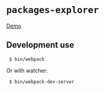 `packages-explorer`
===================

[Demo](https://nix.samueldr.com/explorer/)

Development use
---------------

```
 $ bin/webpack
```

Or with watcher:

```
 $ bin/webpack-dev-server
```
